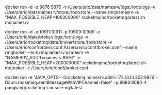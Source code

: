 docker run -d -p 9876:9876 -v /Users/eric/data/namesrv/logs:/root/logs -v /Users/eric/data/namesrv/store:/root/store --name rmqnamesrv -e "MAX_POSSIBLE_HEAP=100000000" rocketmqinc/rocketmq:latest sh mqnamesrv

docker run -d -p 10911:10911 -p 10909:10909 -v  /Users/eric/data/broker/logs:/root/logs -v  /Users/eric/rocketmq/data/broker/store:/root/store -v  /Users/eric/conf/broker.conf:/Users/eric/conf/broker.conf --name rmqbroker --link rmqnamesrv:namesrv -e "NAMESRV_ADDR=namesrv:9876" -e "MAX_POSSIBLE_HEAP=200000000" rocketmqinc/rocketmq:latest sh mqbroker -c /Users/eric/conf/broker.conf

docker run -e "JAVA_OPTS=-Drocketmq.namesrv.addr=172.16.14.252:9876 -Dcom.rocketmq.sendMessageWithVIPChannel=false" -p 8080:8080 -t pangliang/rocketmq-console-ng:latest

